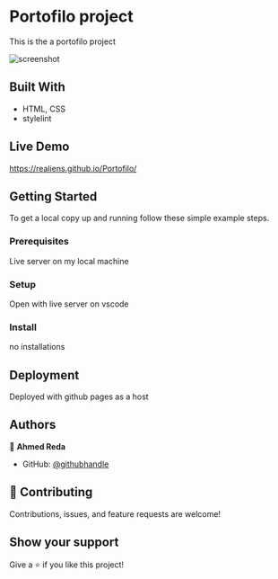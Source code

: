 # Portofilo project

This is the a portofilo project  

![screenshot]('./screenshot.png')

## Built With


- HTML, CSS
- stylelint


## Live Demo
https://realiens.github.io/Portofilo/
## Getting Started

To get a local copy up and running follow these simple example steps.

### Prerequisites

Live server on my local machine

### Setup

Open with live server on vscode

### Install
no installations


## Deployment
 
Deployed with github pages as a host


## Authors

👤 **Ahmed Reda**

- GitHub: [@githubhandle](https://github.com/ReAliens)



## 🤝 Contributing

Contributions, issues, and feature requests are welcome!

## Show your support

Give a ⭐️ if you like this project!

